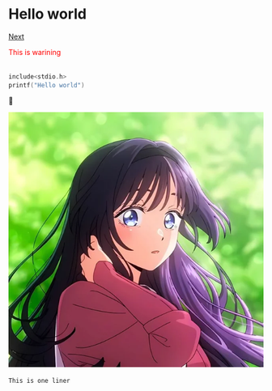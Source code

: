 # Hello world
[Next](/Note/?file=file.md)


<font color="red">This is warining </font>
```c

include<stdio.h>
printf("Hello world")

```
:memo:

![image](resource/image.jpg)


`This is one liner `
